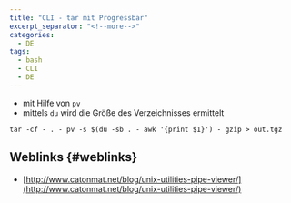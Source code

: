 ```yaml
---
title: "CLI - tar mit Progressbar"
excerpt_separator: "<!--more-->"
categories:
  - DE
tags:
  - bash
  - CLI
  - DE
---
```




* mit Hilfe von `pv`
* mittels `du` wird die Größe des Verzeichnisses ermittelt

```
tar -cf - . - pv -s $(du -sb . - awk '{print $1}') - gzip > out.tgz
```

## Weblinks {#weblinks}

* [http://www.catonmat.net/blog/unix-utilities-pipe-viewer/](http://www.catonmat.net/blog/unix-utilities-pipe-viewer/)



